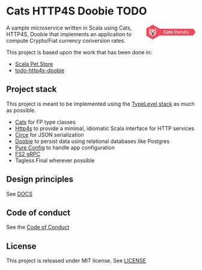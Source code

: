# Cats HTTP4S Doobie TODO

<a href="https://typelevel.org/cats/"><img src="https://raw.githubusercontent.com/typelevel/cats/c23130d2c2e4a320ba4cde9a7c7895c6f217d305/docs/src/main/resources/microsite/img/cats-badge.svg" height="40px" align="right" alt="Cats friendly" /></a>

A sample microservice written in Scala using Cats, HTTP4S, Doobie that implements an application to compute Crypto/Fiat
currency conversion rates. 

This project is based upon the work that has been done in:

* [Scala Pet Store](https://github.com/pauljamescleary/scala-pet-store)
* [todo-http4s-doobie](https://github.com/jaspervz/todo-http4s-doobie/tree/master/src/main/scala)

## Project stack

This project is meant to be implemented using the [TypeLevel stack](https://typelevel.org/) as much as possible.

* [Cats](https://typelevel.org/cats/) for FP type classes
* [Http4s](http://http4s.org/) to provide a minimal, idiomatic Scala interface for HTTP services
* [Circe](https://circe.github.io/circe/) for JSON serialization
* [Doobie](https://github.com/tpolecat/doobie) to persist data using relational databases like Postgres
* [Pure Config](https://github.com/pureconfig/pureconfig) to handle app configuration
* [FS2 gRPC]()
* Tagless Final wherever possible

## Design principles

See [DOCS](/DOCS.md)

## Code of conduct

See the [Code of Conduct](/CODE_OF_CONDUCT.md)

## License

This project is released under MIT license. See [LICENSE](/LICENSE.md)
